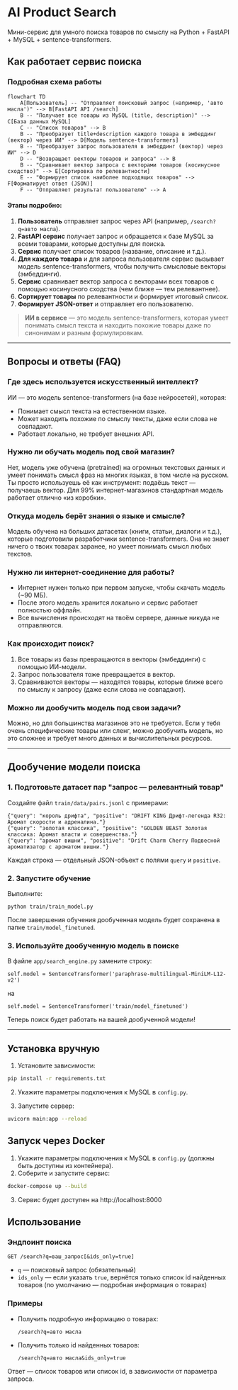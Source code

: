 # AI Product Search

Мини-сервис для умного поиска товаров по смыслу на Python + FastAPI + MySQL + sentence-transformers.

## Как работает сервис поиска

### Подробная схема работы

```mermaid
flowchart TD
    A[Пользователь] -- "Отправляет поисковый запрос (например, 'авто масла')" --> B[FastAPI API /search]
    B -- "Получает все товары из MySQL (title, description)" --> C[База данных MySQL]
    C -- "Список товаров" --> B
    B -- "Преобразует title+description каждого товара в эмбеддинг (вектор) через ИИ" --> D[Модель sentence-transformers]
    B -- "Преобразует запрос пользователя в эмбеддинг (вектор) через ИИ" --> D
    D -- "Возвращает векторы товаров и запроса" --> B
    B -- "Сравнивает вектор запроса с векторами товаров (косинусное сходство)" --> E[Сортировка по релевантности]
    E -- "Формирует список наиболее подходящих товаров" --> F[Форматирует ответ (JSON)]
    F -- "Отправляет результат пользователю" --> A
```

#### Этапы подробно:

1. **Пользователь** отправляет запрос через API (например, `/search?q=авто масла`).
2. **FastAPI сервис** получает запрос и обращается к базе MySQL за всеми товарами, которые доступны для поиска.
3. **Сервис** получает список товаров (название, описание и т.д.).
4. **Для каждого товара** и для запроса пользователя сервис вызывает модель sentence-transformers, чтобы получить смысловые векторы (эмбеддинги).
5. **Сервис** сравнивает вектор запроса с векторами всех товаров с помощью косинусного сходства (чем ближе — тем релевантнее).
6. **Сортирует товары** по релевантности и формирует итоговый список.
7. **Формирует JSON-ответ** и отправляет его пользователю.

> **ИИ в сервисе** — это модель sentence-transformers, которая умеет понимать смысл текста и находить похожие товары даже по синонимам и разным формулировкам.

---

## Вопросы и ответы (FAQ)

### Где здесь используется искусственный интеллект?

ИИ — это модель sentence-transformers (на базе нейросетей), которая:
- Понимает смысл текста на естественном языке.
- Может находить похожие по смыслу тексты, даже если слова не совпадают.
- Работает локально, не требует внешних API.

### Нужно ли обучать модель под свой магазин?

Нет, модель уже обучена (pretrained) на огромных текстовых данных и умеет понимать смысл фраз на многих языках, в том числе на русском. Ты просто используешь её как инструмент: подаёшь текст — получаешь вектор. Для 99% интернет-магазинов стандартная модель работает отлично «из коробки».

### Откуда модель берёт знания о языке и смысле?

Модель обучена на больших датасетах (книги, статьи, диалоги и т.д.), которые подготовили разработчики sentence-transformers. Она не знает ничего о твоих товарах заранее, но умеет понимать смысл любых текстов.

### Нужно ли интернет-соединение для работы?

- Интернет нужен только при первом запуске, чтобы скачать модель (~90 МБ).
- После этого модель хранится локально и сервис работает полностью оффлайн.
- Все вычисления происходят на твоём сервере, данные никуда не отправляются.

### Как происходит поиск?

1. Все товары из базы превращаются в векторы (эмбеддинги) с помощью ИИ-модели.
2. Запрос пользователя тоже превращается в вектор.
3. Сравниваются векторы — находятся товары, которые ближе всего по смыслу к запросу (даже если слова не совпадают).

### Можно ли дообучить модель под свои задачи?

Можно, но для большинства магазинов это не требуется. Если у тебя очень специфические товары или сленг, можно дообучить модель, но это сложнее и требует много данных и вычислительных ресурсов.

---

## Дообучение модели поиска

### 1. Подготовьте датасет пар "запрос — релевантный товар"

Создайте файл `train/data/pairs.jsonl` с примерами:

```
{"query": "король дрифта", "positive": "DRIFT KING Дрифт-легенда R32: Аромат скорости и адреналина."}
{"query": "золотая классика", "positive": "GOLDEN BEAST Золотая классика: Аромат власти и совершенства."}
{"query": "аромат вишни", "positive": "Drift Charm Cherry Подвесной ароматизатор с ароматом вишни."}
```

Каждая строка — отдельный JSON-объект с полями `query` и `positive`.

### 2. Запустите обучение

Выполните:

```
python train/train_model.py
```

После завершения обучения дообученная модель будет сохранена в папке `train/model_finetuned`.

### 3. Используйте дообученную модель в поиске

В файле `app/search_engine.py` замените строку:

```
self.model = SentenceTransformer('paraphrase-multilingual-MiniLM-L12-v2')
```
на
```
self.model = SentenceTransformer('train/model_finetuned')
```

Теперь поиск будет работать на вашей дообученной модели!

---

## Установка вручную

1. Установите зависимости:

```bash
pip install -r requirements.txt
```

2. Укажите параметры подключения к MySQL в `config.py`.

3. Запустите сервер:

```bash
uvicorn main:app --reload
```

## Запуск через Docker

1. Укажите параметры подключения к MySQL в `config.py` (должны быть доступны из контейнера).
2. Соберите и запустите сервис:

```bash
docker-compose up --build
```

3. Сервис будет доступен на http://localhost:8000

## Использование

### Эндпоинт поиска

`GET /search?q=ваш_запрос[&ids_only=true]`

- `q` — поисковый запрос (обязательный)
- `ids_only` — если указать `true`, вернётся только список id найденных товаров (по умолчанию — подробная информация о товарах)

### Примеры

- Получить подробную информацию о товарах:
  ```
  /search?q=авто масла
  ```
- Получить только id найденных товаров:
  ```
  /search?q=авто масла&ids_only=true
  ```

Ответ — список товаров или список id, в зависимости от параметра запроса. 
